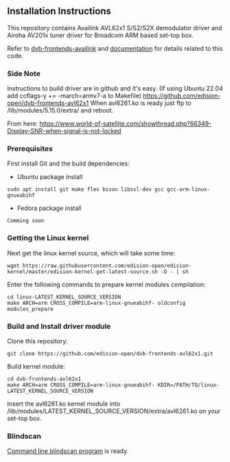 ## Installation Instructions
This repository contains Availink AVL62x1 S/S2/S2X demodulator driver and Airoha AV201x tuner driver for Broadcom ARM based set-top box.

Refer to [dvb-frontends-availink](https://github.com/availink/dvb-frontends-availink) and [documentation](https://github.com/availink/documentation) for details related to this code.

### Side Note 

Instructions to build driver are in github and it's easy. (If using Ubuntu 22.04 add ccflags-y += -march=armv7-a to Makefile)
https://github.com/edision-open/dvb-frontends-avl62x1
When avl6261.ko is ready just ftp to /lib/modules/5.15.0/extra/ and reboot.

From here:
https://www.world-of-satellite.com/showthread.php?66349-Display-SNR-when-signal-is-not-locked

### Prerequisites
First install Git and the build dependencies:
- Ubuntu package install
```
sudo apt install git make flex bison libssl-dev gcc gcc-arm-linux-gnueabihf
```
- Fedora package install
```
Comming soon
```


### Getting the Linux kernel
Next get the linux kernel source, which will take some time:
```
wget https://raw.githubusercontent.com/edision-open/edision-kernel/master/edision-kernel-get-latest-source.sh -O - | sh
```

Enter the following commands to prepare kernel modules compilation:
```
cd linux-LATEST_KERNEL_SOURCE_VERSION
make ARCH=arm CROSS_COMPILE=arm-linux-gnueabihf- oldconfig modules_prepare
```


### Build and Install driver module
Clone this repository:
```
git clone https://github.com/edision-open/dvb-frontends-avl62x1.git
```

Build kernel module:
```
cd dvb-frontends-avl62x1
make ARCH=arm CROSS_COMPILE=arm-linux-gnueabihf- KDIR=/PATH/TO/linux-LATEST_KERNEL_SOURCE_VERSION
```

Insert the avl6261.ko kernel module into /lib/modules/LATEST_KERNEL_SOURCE_VERSION/extra/avl6261.ko on your set-top box.


### Blindscan
[Command line blindscan program](https://github.com/edision-open/blindscan) is ready.
